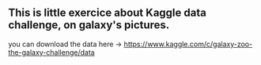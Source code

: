 <h2>This is little exercice about Kaggle data challenge, on galaxy's pictures.</h2>

you can download the data here  ->
https://www.kaggle.com/c/galaxy-zoo-the-galaxy-challenge/data
